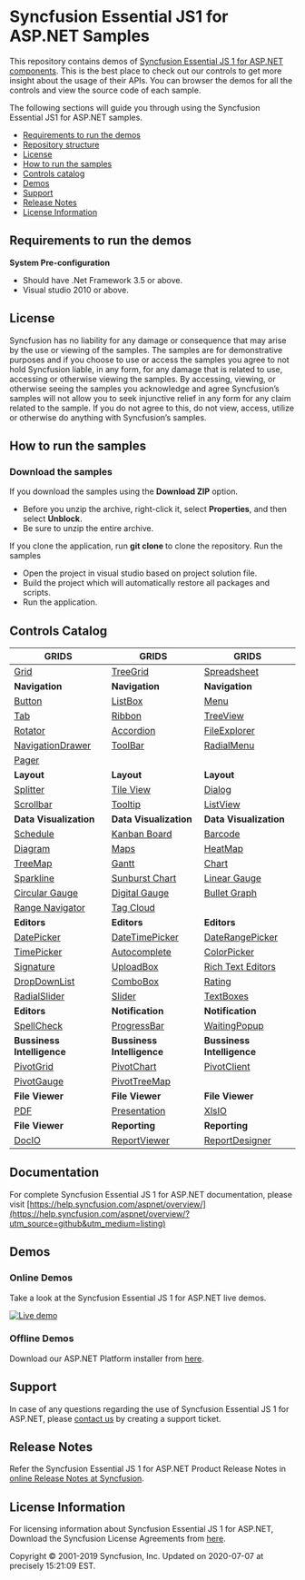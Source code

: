 # Syncfusion Essential JS1 for ASP.NET Samples

This repository contains demos of [Syncfusion Essential JS 1 for ASP.NET components](https://www.syncfusion.com/products/jquery/aspnet). This is the best place to check out our controls to get more insight about the usage of their APIs. You can browser the demos for all the controls and view the source code of each sample.

The following sections will guide you through using the Syncfusion Essential JS1 for ASP.NET samples.

* [Requirements to run the demos](#requirements-to-run-the-demos)
* [Repository structure](#repository-structure) 
* [License](#license)
* [How to run the samples](#how-to-run-the-samples)
* [Controls catalog](#controls-catalog)
* [Demos](#demos)
* [Support](#support)
* [Release Notes](#release-notes)
* [License Information](#license-information)

## Requirements to run the demos

**System Pre-configuration**

* Should have .Net Framework 3.5 or above.
* Visual studio 2010 or above.

## License

Syncfusion has no liability for any damage or consequence that may arise by the use or viewing of the samples. The samples are for demonstrative purposes and if you choose to use or access the samples you agree to not hold Syncfusion liable, in any form, for any damage that is related to use, accessing or otherwise viewing the samples. By accessing, viewing, or otherwise seeing the samples you acknowledge and agree Syncfusion’s samples will not allow you to seek injunctive relief in any form for any claim related to the sample. If you do not agree to this, do not view, access, utilize or otherwise do anything with Syncfusion’s samples.

## How to run the samples

### Download the samples

If you download the samples using the **Download ZIP** option.

* Before you unzip the archive, right-click it, select **Properties**, and then select **Unblock**.
* Be sure to unzip the entire archive.

If you clone the application, run **git clone <repository-url>** to clone the repository.
Run the samples

* Open the project in visual studio based on project solution file.
* Build the project which will automatically restore all packages and scripts.
* Run the application.

## Controls Catalog

| <b>GRIDS<b> | <b>GRIDS<b> | <b>GRIDS<b> |
| ------------- | --------------- | ----------- |
|[Grid](https://asp.syncfusion.com/demos/web/grid/defaultfunctionalities.aspx?utm_source=github&utm_medium=listing)|[TreeGrid](https://asp.syncfusion.com/demos/web/treegrid/treegriddefault.aspx?utm_source=github&utm_medium=listing)|[Spreadsheet](https://asp.syncfusion.com/demos/web/spreadsheet/defaultfunctionalities.aspx?utm_source=github&utm_medium=listing)|
| <b>Navigation<b> | <b>Navigation<b> | <b>Navigation<b> |
|[Button](https://asp.syncfusion.com/demos/web/buttons/defaultfunctionalities.aspx?utm_source=github&utm_medium=listing)|[ListBox](https://asp.syncfusion.com/demos/web/listbox/defaultfunctionalities.aspx?utm_source=github&utm_medium=listing)|[Menu](https://asp.syncfusion.com/demos/web/menu/defaultfunctionalities.aspx?utm_source=github&utm_medium=listing)|
|[Tab](https://asp.syncfusion.com/demos/web/tab/defaultfunctionalities.aspx?utm_source=github&utm_medium=listing)|[Ribbon](https://asp.syncfusion.com/demos/web/ribbon/defaultfunctionalities.aspx?utm_source=github&utm_medium=listing)|[TreeView](https://asp.syncfusion.com/demos/web/treeview/defaultfunctionalities.aspx?utm_source=github&utm_medium=listing)|
|[Rotator](https://asp.syncfusion.com/demos/web/rotator/defaultfunctionalities.aspx?utm_source=github&utm_medium=listing)|[Accordion](https://asp.syncfusion.com/demos/web/accordion/defaultfunctionalities.aspx?utm_source=github&utm_medium=listing)|[FileExplorer](https://asp.syncfusion.com/demos/web/fileexplorer/defaultfunctionalities.aspx?utm_source=github&utm_medium=listing)|
|[NavigationDrawer](https://asp.syncfusion.com/demos/web/navigationdrawer/defaultfunctionalities.aspx?utm_source=github&utm_medium=listing)|[ToolBar](https://asp.syncfusion.com/demos/web/toolbar/defaultfunctionalities.aspx?utm_source=github&utm_medium=listing)|[RadialMenu](https://asp.syncfusion.com/demos/web/radialmenu/defaultfunctionalities.aspx?utm_source=github&utm_medium=listing)|
|[Pager](https://asp.syncfusion.com/demos/web/pager/defaultfunctionalities.aspx?utm_source=github&utm_medium=listing)|
|<b>Layout</b>|<b>Layout</b>|<b>Layout</b> |
|[Splitter](https://asp.syncfusion.com/demos/web/splitter/defaultfunctionalities.aspx?utm_source=github&utm_medium=listing)|[Tile View](https://asp.syncfusion.com/demos/web/tileview/defaultfunctionalities.aspx?utm_source=github&utm_medium=listing)|[Dialog](https://asp.syncfusion.com/demos/web/dialog/defaultfunctionalities.aspx?utm_source=github&utm_medium=listing)|
|[Scrollbar](https://asp.syncfusion.com/demos/web/scrollbar/defaultfunctionalities.aspx?utm_source=github&utm_medium=listing)|[Tooltip](https://asp.syncfusion.com/demos/web/tooltip/defaultfunctionalities.aspx?utm_source=github&utm_medium=listing)|[ListView](https://asp.syncfusion.com/demos/web/listview/defaultfunctionalities.aspx?utm_source=github&utm_medium=listing)|
|<b>Data Visualization</b>|<b>Data Visualization</b>|<b>Data Visualization</b> |
|[Schedule](https://asp.syncfusion.com/demos/web/schedule/default.aspx?utm_source=github&utm_medium=listing)|[Kanban Board](https://asp.syncfusion.com/demos/web/kanbanboard/defaultfunctionalities.aspx?utm_source=github&utm_medium=listing)|[Barcode](https://asp.syncfusion.com/demos/web/barcode/defaultfunctionalities.aspx?utm_source=github&utm_medium=listing)|
|[Diagram](https://asp.syncfusion.com/demos/web/diagram/flowdiagram.aspx?utm_source=github&utm_medium=listing)|[Maps](https://asp.syncfusion.com/demos/web/maps/datamarkers.aspx?utm_source=github&utm_medium=listing)|[HeatMap](https://asp.syncfusion.com/demos/web/heatmap/cellmapbinding.aspx?utm_source=github&utm_medium=listing)|
|[TreeMap](https://asp.syncfusion.com/demos/web/treemap/customization.aspx?utm_source=github&utm_medium=listing)|[Gantt](https://asp.syncfusion.com/demos/web/gantt/default.aspx?utm_source=github&utm_medium=listing)|[Chart](https://asp.syncfusion.com/demos/web/chart/defaultfunctionalities.aspx?utm_source=github&utm_medium=listing)|
|[Sparkline](https://asp.syncfusion.com/demos/web/sparkline/default.aspx?utm_source=github&utm_medium=listing)|[Sunburst Chart](https://asp.syncfusion.com/demos/web/sunburstchart/default.aspx?utm_source=github&utm_medium=listing)|[Linear Gauge](https://asp.syncfusion.com/demos/web/lineargauge/default.aspx?utm_source=github&utm_medium=listing)|
|[Circular Gauge](https://asp.syncfusion.com/demos/web/circulargauge/default.aspx?utm_source=github&utm_medium=listing)|[Digital Gauge](https://asp.syncfusion.com/demos/web/digitalgauge/default.aspx?utm_source=github&utm_medium=listing)|[Bullet Graph](https://asp.syncfusion.com/demos/web/bulletgraph/default.aspx?utm_source=github&utm_medium=listing)|
|[Range Navigator](https://asp.syncfusion.com/demos/web/rangenavigator/default.aspx?utm_source=github&utm_medium=listing)|[Tag Cloud](https://asp.syncfusion.com/demos/web/tagcloud/defaultfunctionalities.aspx?utm_source=github&utm_medium=listing)| |
|<b>Editors</b>|<b>Editors</b>|<b>Editors</b> |
|[DatePicker](https://asp.syncfusion.com/demos/web/datepicker/defaultfunctionalities.aspx?utm_source=github&utm_medium=listing)|[DateTimePicker](https://asp.syncfusion.com/demos/web/datetimepicker/defaultfunctionalities.aspx?utm_source=github&utm_medium=listing)|[DateRangePicker](https://asp.syncfusion.com/demos/web/daterangepicker/defaultfunctionalities.aspx?utm_source=github&utm_medium=listing)|
|[TimePicker](https://asp.syncfusion.com/demos/web/timepicker/defaultfunctionalities.aspx?utm_source=github&utm_medium=listing)|[Autocomplete](https://asp.syncfusion.com/demos/web/autocomplete/defaultfunctionalities.aspx?utm_source=github&utm_medium=listing)|[ColorPicker](https://asp.syncfusion.com/demos/web/colorpicker/defaultfunctionalities.aspx?utm_source=github&utm_medium=listing)|
|[Signature](https://asp.syncfusion.com/demos/web/signature/defaultfunctionalities.aspx?utm_source=github&utm_medium=listing)|[UploadBox](https://asp.syncfusion.com/demos/web/uploadbox/defaultfunctionalities.aspx?utm_source=github&utm_medium=listing)|[Rich Text Editors](https://asp.syncfusion.com/demos/web/richtexteditor/defaultfunctionalities.aspx?utm_source=github&utm_medium=listing)|
|[DropDownList](https://asp.syncfusion.com/demos/web/dropdownlist/defaultfunctionalities.aspx?utm_source=github&utm_medium=listing)|[ComboBox](https://asp.syncfusion.com/demos/web/combobox/defaultfunctionalities.aspx?utm_source=github&utm_medium=listing)|[Rating](https://asp.syncfusion.com/demos/web/rating/defaultfunctionalities.aspx?utm_source=github&utm_medium=listing)|
|[RadialSlider](https://asp.syncfusion.com/demos/web/radialslider/defaultfunctionalities.aspx?utm_source=github&utm_medium=listing)|[Slider](https://asp.syncfusion.com/demos/web/slider/defaultfunctionalities.aspx?utm_source=github&utm_medium=listing)|[TextBoxes](https://asp.syncfusion.com/demos/web/textboxes/defaultfunctionalities.aspx?utm_source=github&utm_medium=listing)|
|<b>Editors</b>|<b>Notification</b>|<b>Notification</b> |
|[SpellCheck](https://asp.syncfusion.com/demos/web/spellcheck/defaultfunctionalities.aspx?utm_source=github&utm_medium=listing)|[ProgressBar](https://asp.syncfusion.com/demos/web/progressbar/defaultfunctionalities.aspx?utm_source=github&utm_medium=listing)|[WaitingPopup](https://asp.syncfusion.com/demos/web/waitingpopup/defaultfunctionalities.aspx?utm_source=github&utm_medium=listing)|
|<b>Bussiness Intelligence</b>|<b>Bussiness Intelligence</b>|<b>Bussiness Intelligence</b> |
|[PivotGrid](https://asp.syncfusion.com/demos/web/pivotgrid/relationaldefault.aspx?utm_source=github&utm_medium=listing)|[PivotChart](https://asp.syncfusion.com/demos/web/pivotchart/relationaldefault.aspx?utm_source=github&utm_medium=listing)|[PivotClient](https://asp.syncfusion.com/demos/web/pivotclient/relationaldefault.aspx?utm_source=github&utm_medium=listing)|
|[PivotGauge](https://asp.syncfusion.com/demos/web/pivotgauge/relationaldefault.aspx?utm_source=github&utm_medium=listing)|[PivotTreeMap](https://asp.syncfusion.com/demos/web/pivottreemap/default.aspx?utm_source=github&utm_medium=listing)||
|<b>File Viewer</b>|<b>File Viewer</b>|<b>File Viewer</b>|
|[PDF](https://asp.syncfusion.com/demos/web/pdf/jobapplication.aspx?utm_source=github&utm_medium=listing)|[Presentation](https://asp.syncfusion.com/demos/web/presentation/defaultfunctionality.aspx?utm_source=github&utm_medium=listing)|[XlsIO](https://asp.syncfusion.com/demos/web/xlsio/defaultfunctionalities.aspx?utm_source=github&utm_medium=listing)|
|<b>File Viewer</b>|<b>Reporting</b>|<b>Reporting</b> |
|[DocIO](https://asp.syncfusion.com/demos/web/docio/defaultfunctionalities.aspx?utm_source=github&utm_medium=listing)|[ReportViewer](https://asp.syncfusion.com/demos/web/reportviewer/salesdashboard.aspx?utm_source=github&utm_medium=listing) |[ReportDesigner](https://asp.syncfusion.com/demos/web/reportdesigner/defaultfunctionalities.aspx?utm_source=github&utm_medium=listing)|

## Documentation 

For complete Syncfusion Essential JS 1 for ASP.NET documentation, please visit [https://help.syncfusion.com/aspnet/overview/](https://help.syncfusion.com/aspnet/overview/?utm_source=github&utm_medium=listing)

## Demos

### Online Demos

Take a look at the Syncfusion Essential JS 1 for ASP.NET live demos.

[![Live demo](http://dabuttonfactory.com/button.png?t=Live+demo&f=Calibri-Bold&ts=24&tc=fff&tshs=1&tshc=000&hp=20&vp=8&c=5&bgt=gradient&bgc=3d85c6&ebgc=073763)](https://asp.syncfusion.com/demos/web/?utm_source=github&utm_medium=listing)

### Offline Demos

Download our ASP.NET Platform installer from [here](https://www.syncfusion.com/downloads/aspnet/?utm_source=github&utm_medium=listing).

## Support

In case of any questions regarding the use of Syncfusion Essential JS 1 for ASP.NET, please [contact us](https://www.syncfusion.com/support/?utm_source=github&utm_medium=listing) by creating a support ticket.

## Release Notes

Refer the Syncfusion Essential JS 1 for ASP.NET Product Release Notes in [online Release Notes at Syncfusion](https://help.syncfusion.com/aspnet/release-notes/?utm_source=github&utm_medium=listing).

## License Information

For licensing information about Syncfusion Essential JS 1 for ASP.NET, Download the Syncfusion License Agreements from [here](https://www.syncfusion.com/content/downloads/syncfusion_license.pdf).

<p>Copyright © 2001-2019 Syncfusion, Inc. Updated on 2020-07-07 at precisely 15:21:09 EST.</p>
